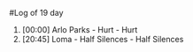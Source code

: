 #Log of 19 day

1. [00:00] Arlo Parks - Hurt - Hurt
1. [20:45] Loma - Half Silences - Half Silences

